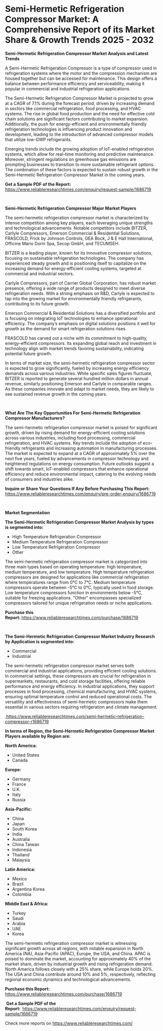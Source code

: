 <p><h1>Semi-Hermetic Refrigeration Compressor Market: A Comprehensive Report of its Market Share & Growth Trends 2025 - 2032</h1></p><p><strong>Semi-Hermetic Refrigeration Compressor Market Analysis and Latest Trends</strong></p>
<p><p>A Semi-Hermetic Refrigeration Compressor is a type of compressor used in refrigeration systems where the motor and the compression mechanism are housed together but can be accessed for maintenance. This design offers a balance between performance efficiency and serviceability, making it popular in commercial and industrial refrigeration applications. </p><p>The Semi-Hermetic Refrigeration Compressor Market is projected to grow at a CAGR of 7.1% during the forecast period, driven by increasing demand in sectors like commercial refrigeration, food processing, and HVAC systems. The rise in global food production and the need for effective cold chain solutions are significant factors contributing to market expansion. Additionally, the push for energy-efficient and environmentally friendly refrigeration technologies is influencing product innovation and development, leading to the introduction of advanced compressor models that utilize low-GWP refrigerants.</p><p>Emerging trends include the growing adoption of IoT-enabled refrigeration systems, which allow for real-time monitoring and predictive maintenance. Moreover, stringent regulations on greenhouse gas emissions are prompting businesses to transition to more sustainable refrigerant options. The combination of these factors is expected to sustain robust growth in the Semi-Hermetic Refrigeration Compressor Market in the coming years.</p></p>
<p><strong>Get a Sample PDF of the Report:&nbsp;</strong> <a href="https://www.reliableresearchtimes.com/enquiry/request-sample/1686719?utm_campaign=3492&utm_medium=2&utm_source=Github&utm_content=ia&utm_term=26032025&utm_id=semi-hermetic-refrigeration-compressor">https://www.reliableresearchtimes.com/enquiry/request-sample/1686719</a></p>
<p>&nbsp;</p>
<p><strong>Semi-Hermetic Refrigeration Compressor Major Market Players</strong></p>
<p><p>The semi-hermetic refrigeration compressor market is characterized by intense competition among key players, each leveraging unique strengths and technological advancements. Notable competitors include BITZER, Carlyle Compressors, Emerson Commercial & Residential Solutions, FRASCOLD, Frick by Johnson Controls, GEA Bock, J & E Hall International, Officine Mario Dorin Spa, Secop GmbH, and TECUMSEH.</p><p>BITZER is a leading player, known for its innovative compressor solutions, focusing on sustainable refrigeration technologies. The company has experienced steady growth and is positioning itself to capitalize on the increasing demand for energy-efficient cooling systems, targeted at commercial and industrial sectors.</p><p>Carlyle Compressors, part of Carrier Global Corporation, has robust market presence, offering a wide range of products designed to meet diverse refrigeration needs. With a strong emphasis on R&D, Carlyle is expected to tap into the growing market for environmentally friendly refrigerants, contributing to its future growth.</p><p>Emerson Commercial & Residential Solutions has a diversified portfolio and is focusing on integrating IoT technologies to enhance operational efficiency. The company’s emphasis on digital solutions positions it well for growth as the demand for smart refrigeration solutions rises.</p><p>FRASCOLD has carved out a niche with its commitment to high-quality, energy-efficient compressors. Its expanding global reach and investment in technology align with market trends favoring sustainability, indicating potential future growth.</p><p>In terms of market size, the semi-hermetic refrigeration compressor sector is expected to grow significantly, fueled by increasing energy efficiency demands across various industries. While specific sales figures fluctuate, BITZER is reported to generate several hundred million dollars in annual revenue, similarly positioning Emerson and Carlyle in comparable ranges. As these companies innovate and adapt to market needs, they are likely to see sustained revenue growth in the coming years.</p></p>
<p>&nbsp;</p>
<p><strong>What Are The Key Opportunities For Semi-Hermetic Refrigeration Compressor Manufacturers?</strong></p>
<p><p>The semi-hermetic refrigeration compressor market is poised for significant growth, driven by rising demand for energy-efficient cooling solutions across various industries, including food processing, commercial refrigeration, and HVAC systems. Key trends include the adoption of eco-friendly refrigerants and increasing automation in manufacturing processes. The market is expected to expand at a CAGR of approximately 5% over the next five years, fueled by advancements in compressor technology and heightened regulations on energy consumption. Future outlooks suggest a shift towards smart, IoT-enabled compressors that enhance operational efficiency and reduce environmental impact, catering to the evolving needs of consumers and industries alike.</p></p>
<p><strong>Inquire or Share Your Questions If Any Before Purchasing This Report:</strong> <a href="https://www.reliableresearchtimes.com/enquiry/pre-order-enquiry/1686719?utm_campaign=3492&utm_medium=2&utm_source=Github&utm_content=ia&utm_term=26032025&utm_id=semi-hermetic-refrigeration-compressor">https://www.reliableresearchtimes.com/enquiry/pre-order-enquiry/1686719</a></p>
<p>&nbsp;</p>
<p><strong>Market Segmentation</strong></p>
<p><strong>The Semi-Hermetic Refrigeration Compressor Market Analysis by types is segmented into:</strong></p>
<p><ul><li>High Temperature Refrigeration Compressor</li><li>Medium Temperature Refrigeration Compressor</li><li>Low Temperature Refrigeration Compressor</li><li>Other</li></ul></p>
<p><p>The semi-hermetic refrigeration compressor market is categorized into three main types based on operating temperature: high temperature, medium temperature, and low temperature. High temperature refrigeration compressors are designed for applications like commercial refrigeration where temperatures range from 0°C to 7°C. Medium temperature compressors operate between -5°C to 0°C, typically used in food storage. Low temperature compressors function in environments below -5°C, suitable for freezing applications. "Other" encompasses specialized compressors tailored for unique refrigeration needs or niche applications.</p></p>
<p><strong>Purchase this Report:&nbsp;</strong><a href="https://www.reliableresearchtimes.com/purchase/1686719?utm_campaign=3492&utm_medium=2&utm_source=Github&utm_content=ia&utm_term=26032025&utm_id=semi-hermetic-refrigeration-compressor">https://www.reliableresearchtimes.com/purchase/1686719</a></p>
<p>&nbsp;</p>
<p><strong>The Semi-Hermetic Refrigeration Compressor Market Industry Research by Application is segmented into:</strong></p>
<p><ul><li>Commercial</li><li>Industrial</li></ul></p>
<p><p>The semi-hermetic refrigeration compressor market serves both commercial and industrial applications, providing efficient cooling solutions. In commercial settings, these compressors are crucial for refrigeration in supermarkets, restaurants, and cold storage facilities, offering reliable performance and energy efficiency. In industrial applications, they support processes in food processing, chemical manufacturing, and HVAC systems, ensuring optimal temperature control and reduced operational costs. The versatility and effectiveness of semi-hermetic compressors make them essential in various sectors requiring refrigeration and climate management.</p></p>
<p><a href="https://www.reliableresearchtimes.com/semi-hermetic-refrigeration-compressor-r1686719?utm_campaign=3492&utm_medium=2&utm_source=Github&utm_content=ia&utm_term=26032025&utm_id=semi-hermetic-refrigeration-compressor">&nbsp;https://www.reliableresearchtimes.com/semi-hermetic-refrigeration-compressor-r1686719</a></p>
<p><strong>In terms of Region, the Semi-Hermetic Refrigeration Compressor Market Players available by Region are:</strong></p>
<p>
    <p> <strong> North America: </strong>
        <ul>
            <li>United States</li>
            <li>Canada</li>
        </ul>
        </p> 
    <p> <strong> Europe: </strong>
        <ul>
            <li>Germany</li>
            <li>France</li>
            <li>U.K.</li>
            <li>Italy</li>
            <li>Russia</li>
        </ul>
        </p> 
    <p> <strong> Asia-Pacific: </strong>
        <ul>
            <li>China</li>
            <li>Japan</li>
            <li>South Korea</li>
            <li>India</li>
            <li>Australia</li>
            <li>China Taiwan</li>
            <li>Indonesia</li>
            <li>Thailand</li>
            <li>Malaysia</li>
        </ul>
        </p> 
    <p> <strong> Latin America: </strong>
        <ul>
            <li>Mexico</li>
            <li>Brazil</li>
            <li>Argentina Korea</li>
            <li>Colombia</li>
        </ul>
        </p> 
    <p> <strong> Middle East & Africa: </strong>
        <ul>
            <li>Turkey</li>
            <li>Saudi</li>
            <li>Arabia</li>
            <li>UAE</li>
            <li>Korea</li>
        </ul>
    </p>
    </p>
<p><p>The semi-hermetic refrigeration compressor market is witnessing significant growth across all regions, with notable expansion in North America (NA), Asia-Pacific (APAC), Europe, the USA, and China. APAC is poised to dominate the market, accounting for approximately 40% of the market share, driven by industrial growth and rising refrigeration demand. North America follows closely with a 25% share, while Europe holds 20%. The USA and China contribute around 10% and 5%, respectively, reflecting regional economic dynamics and technological advancements.</p></p>
<p><strong>Purchase this Report: </strong><a href="https://www.reliableresearchtimes.com/purchase/1686719?utm_campaign=3492&utm_medium=2&utm_source=Github&utm_content=ia&utm_term=26032025&utm_id=semi-hermetic-refrigeration-compressor">https://www.reliableresearchtimes.com/purchase/1686719</a></p>
<p>&nbsp;<strong>Get a Sample PDF of the Report:&nbsp;&nbsp;</strong><a href="https://www.reliableresearchtimes.com/enquiry/request-sample/1686719?utm_campaign=3492&utm_medium=2&utm_source=Github&utm_content=ia&utm_term=26032025&utm_id=semi-hermetic-refrigeration-compressor">https://www.reliableresearchtimes.com/enquiry/request-sample/1686719</a></p>
<p><strong></strong></p>
<p>Check more reports on <a href="https://www.reliableresearchtimes.com/?utm_campaign=3492&utm_medium=2&utm_source=Github&utm_content=ia&utm_term=26032025&utm_id=semi-hermetic-refrigeration-compressor">https://www.reliableresearchtimes.com/</a></p>